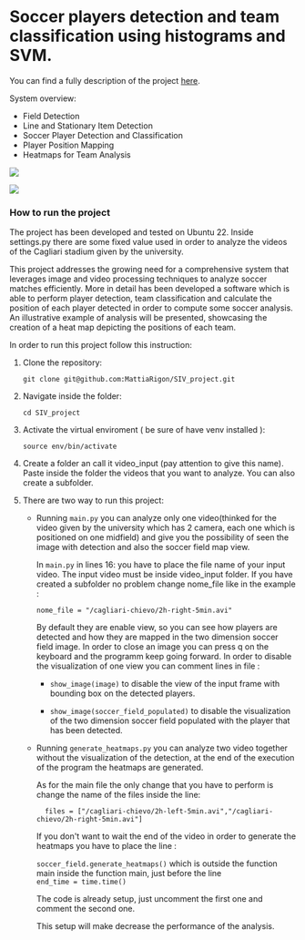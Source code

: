 # Soccer players detection and team classification using histograms and SVM.

You can find a fully description of the project [here](https://github.com/MattiaRigon/SIV_project/blob/main/Rigon_Mattia_SIV_Report.pdf).

System overview:
- Field Detection
- Line and Stationary Item Detection
- Soccer Player Detection and Classification
- Player Position Mapping
- Heatmaps for Team Analysis

![](https://lh7-eu.googleusercontent.com/OESRTSZ1WDxXkA_XOvkspf5DqwL7myx2UCe9pbyvYi3Hca10Q7-7UPSGbQk0_WgIgvUcrcjmCFyssEMms0zVThjY8PczGYFYD5H2gLrsAmjtKpcZR6ORMmQ5qgd8jjdzRKIKU09-d4LqM5WjtKDv2tTrWw=s2048)

![](https://lh7-eu.googleusercontent.com/dalkLLyA7pSBEhlqwDj8oN4y3DH52NMlgxtAOc1-oyGY2nPvr-gd7R2YR-yE-XUtfoxTbbbTQ1ykJ1ialQRcg1VCPa1ZPeadsqvM30aoZGUd65iQZlplBEDrlvNRejDoF0tirM5Z9Mmyo1UopuDXCqfuBw=s2048)


### How to run the project

The project has been developed and tested on Ubuntu 22. Inside settings.py there are some fixed value used in order to analyze the videos of the Cagliari stadium given by the university. 

This project addresses the growing need for a comprehensive system that leverages image and video processing techniques to analyze soccer matches efficiently. More in detail has been developed a software which is able to perform player detection, team classification and calculate the position of each player detected in order to compute some soccer analysis. An illustrative example of analysis will be presented, showcasing the creation of a heat map depicting the positions of each team.


In order to run this project follow this instruction:

1. Clone the repository:

    `git clone git@github.com:MattiaRigon/SIV_project.git`

2. Navigate inside the folder:
    
    `cd SIV_project`

3. Activate the virtual enviroment ( be sure of have venv installed ):

    `source env/bin/activate`

4. Create a folder an call it video_input (pay attention to give this name). Paste inside the folder the videos that you want to analyze.
You can also create a subfolder.

5. There are two way to run this project:

    - Running `main.py` you can analyze only one video(thinked for the video given by the university which has 2 camera, each one which is positioned on one midfield) and give you the possibility of seen the image with detection and also the soccer field map view.

        In `main.py` in lines 16: you have to place the file name of your input video. The input video must be inside video_input folder. If you have created a subfolder no problem change nome_file like in the example :

        `nome_file = "/cagliari-chievo/2h-right-5min.avi"`

        
        By default they are enable view, so you can see how players are detected and how they are mapped in the two dimension soccer field image. In order to close an image you can press q on the keyboard and the programm keep going forward. In order to disable the visualization of one view you can comment lines in file :

        - `show_image(image)` to disable the view of the input frame with bounding box on the detected players.

        - `show_image(soccer_field_populated)` to disable the visualization of the two dimension soccer field populated with the player that has been detected.


    - Running `generate_heatmaps.py` you can analyze two video together without the visualization of the detection, at the end of the execution of the program the heatmaps are generated.

        As for the main file the only change that you have to perform is change the name of the files inside the line:

            files = ["/cagliari-chievo/2h-left-5min.avi","/cagliari-chievo/2h-right-5min.avi"]
    
        
        If you don't want to wait the end of the video in order to generate the heatmaps you have to place the line :
    
        `soccer_field.generate_heatmaps()`
         which is outside the function main inside the function main, just before the line         
        `end_time = time.time()`
    
        The code is already setup, just uncomment the first one and comment the second one.

        This setup will make decrease the performance of the analysis.
